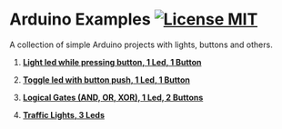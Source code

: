 # Arduino Examples [![License MIT][badge-license]](LICENSE)
A collection of simple Arduino projects with lights, buttons and others.

1. __[Light led while pressing button, 1 Led, 1 Button](https://github.com/jimouris/arduino-examples/tree/master/led-while-pressing-button)__

1. __[Toggle led with button push, 1 Led, 1 Button](https://github.com/jimouris/arduino-examples/tree/master/toggle-led-with-button)__

1. __[Logical Gates (AND, OR, XOR), 1 Led, 2 Buttons](https://github.com/jimouris/arduino-examples/tree/master/led-logical-gates)__

1. __[Traffic Lights, 3 Leds](https://github.com/jimouris/arduino-examples/tree/master/traffic-lights)__



[badge-license]: https://img.shields.io/badge/license-MIT-green.svg?style=flat-square
